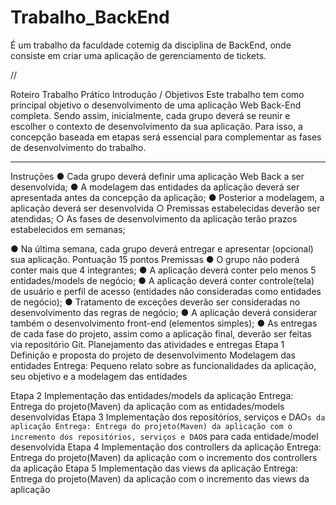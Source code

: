 # Trabalho_BackEnd
É um trabalho da faculdade cotemig da disciplina de BackEnd, onde consiste em criar uma aplicação de gerenciamento de tickets.

//

Roteiro Trabalho Prático
Introdução / Objetivos
Este trabalho tem como principal objetivo o desenvolvimento de uma aplicação Web
Back-End completa. Sendo assim, inicialmente, cada grupo deverá se reunir e escolher o
contexto de desenvolvimento da sua aplicação. Para isso, a concepção baseada em etapas
será essencial para complementar as fases de desenvolvimento do trabalho.

--------------------------------------------------------------------------------------------
Instruções
● Cada grupo deverá definir uma aplicação Web Back a ser desenvolvida;
● A modelagem das entidades da aplicação deverá ser apresentada antes da
concepção da aplicação;
● Posterior a modelagem, a aplicação deverá ser desenvolvida
○ Premissas estabelecidas deverão ser atendidas;
○ As fases de desenvolvimento da aplicação terão prazos estabelecidos em
semanas;

● Na última semana, cada grupo deverá entregar e apresentar (opcional) sua
aplicação.
Pontuação
15 pontos
Premissas
● O grupo não poderá conter mais que 4 integrantes;
● A aplicação deverá conter pelo menos 5 entidades/models de negócio;
● A aplicação deverá conter controle(tela) de usuário e perfil de acesso (entidades não
consideradas como entidades de negócio);
● Tratamento de exceções deverão ser consideradas no desenvolvimento das regras
de negócio;
● A aplicação deverá considerar também o desenvolvimento front-end (elementos
simples);
● As entregas de cada fase do projeto, assim como a aplicação final, deverão ser
feitas via repositório Git.
Planejamento das atividades e entregas
Etapa 1
Definição e proposta do projeto de desenvolvimento
Modelagem das entidades
Entrega: Pequeno relato sobre as funcionalidades da aplicação, seu objetivo e a
modelagem das entidades

Etapa 2
Implementação das entidades/models da aplicação
Entrega: Entrega do projeto(Maven) da aplicação com as entidades/models desenvolvidas
Etapa 3
Implementação dos repositórios, serviços e DAO`s da aplicação
Entrega: Entrega do projeto(Maven) da aplicação com o incremento dos repositórios,
serviços e DAO`s para cada entidade/model desenvolvida
Etapa 4
Implementação dos controllers da aplicação
Entrega: Entrega do projeto(Maven) da aplicação com o incremento dos controllers da
aplicação
Etapa 5
Implementação das views da aplicação
Entrega: Entrega do projeto(Maven) da aplicação com o incremento das views da aplicação
